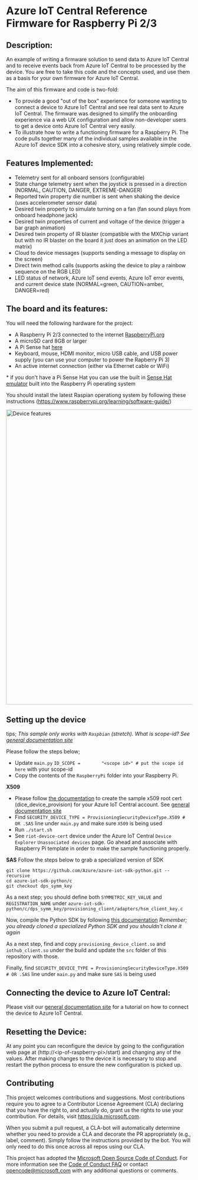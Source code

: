 # Azure IoT Central Reference Firmware for Raspberry Pi 2/3

## Description:

An example of writing a firmware solution to send data to Azure IoT Central and to receive events back from Azure IoT Central to be processed by the device.  You are free to take this code and the concepts used, and use them as a basis for your own firmware for Azure IoT Central.

The aim of this firmware and code is two-fold:

- To provide a good "out of the box" experience for someone wanting to connect a device to Azure IoT Central and see real data sent to Azure IoT Central.  The firmware was designed to simplify the onboarding experience via a web UX configuration and allow non-developer users to get a device onto Azure IoT Central very easily.
- To illustrate how to write a functioning firmware for a Raspberry Pi.  The code pulls together many of the individual samples available in the Azure IoT device SDK into a cohesive story, using relatively simple code.

## Features Implemented:

- Telemetry sent for all onboard sensors (configurable)
- State change telemetry sent when the joystick is pressed in a direction (NORMAL, CAUTION, DANGER, EXTREME-DANGER)
- Reported twin property die number is sent when shaking the device  (uses accelerometer sensor data)
- Desired twin property to simulate turning on a fan (fan sound plays from onboard headphone jack)
- Desired twin properties of current and voltage of the device (trigger a bar graph animation)
- Desired twin property of IR blaster (compatible with the MXChip variant but with no IR blaster on the board it just does an animation on the LED matrix)
- Cloud to device messages (supports sending a message to display on the screen)
- Direct twin method calls (supports asking the device to play a rainbow sequence on the RGB LED)
- LED status of network, Azure IoT send events, Azure IoT error events, and current device state (NORMAL=green, CAUTION=amber, DANGER=red)

## The board and its features:

You will need the following hardware for the project:

- A Raspberry Pi 2/3 connected to the internet [RaspberryPi.org](https://www.raspberrypi.org/learning/hardware-guide/)
- A microSD card 8GB or larger
- A Pi Sense hat [here](https://www.raspberrypi.org/products/sense-hat/)
- Keyboard, mouse, HDMI monitor, micro USB cable, and USB power supply (you can use your computer to power the Rapberry Pi 3)
- An active internet connection (either via Ethernet cable or WiFi)

*&nbsp;if you don't have a Pi Sense Hat you can use the built in [Sense Hat emulator](http://sense-emu.readthedocs.io/en/v1.0/) built into the Raspberry Pi operating system

You should install the latest Raspian operationg system by following these instructions (https://www.raspberrypi.org/learning/software-guide/)

<img src="images/device.jpg" alt="Device features" style="width: 800px;"/>

## Setting up the device

tips;
*This sample only works with `Raspbian` (stretch).*
*What is scope-id? See [general documentation site](https://aka.ms/iotcentral-doc-raspi)*

Please follow the steps below;

- Update `main.py` `ID_SCOPE =        "<scope id>" # put the scope id here` with your scope-id
- Copy the contents of the `RaspberryPi` folder into your Raspberry Pi.

**X509**
- Please follow [the documentation](https://github.com/Azure/azure-iot-sdk-c/blob/dps_symm_key/provisioning_client/devdoc/using_provisioning_client.md) to create the sample x509 root cert (dice_device_provision) for your Azure IoT Central account. See [general documentation site](https://aka.ms/iotcentral-doc-raspi)
- Find `SECURITY_DEVICE_TYPE = ProvisioningSecurityDeviceType.X509 # OR .SAS` line under `main.py` and make sure `X509` is being used
- Run `./start.sh`
- See `riot-device-cert` device under the Azure IoT Central `Device Explorer` `Unassociated devices` page.
Go ahead and associate with Raspberry Pi template in order to make the sample functioning properly.

**SAS**
Follow the steps below to grab a specialized version of SDK
```
git clone https://github.com/Azure/azure-iot-sdk-python.git --recursive
cd azure-iot-sdk-python/c
git checkout dps_symm_key
```

As a next step; you should define both `SYMMETRIC_KEY_VALUE` and `REGISTRATION_NAME` under
`azure-iot-sdk-python/c/dps_symm_key/provisioning_client/adapters/hsm_client_key.c`

Now, compile the Python SDK by following [this documentation](https://github.com/Azure/azure-iot-sdk-python/blob/master/doc/python-devbox-setup.md)
*Remember; you already cloned a specialized Python SDK and you shouldn't clone it again*

As a next step, find and copy `provisioning_device_client.so` and `iothub_client.so` under the build
and update the `src` folder of this repository with those.

Finally, find `SECURITY_DEVICE_TYPE = ProvisioningSecurityDeviceType.X509 # OR .SAS` line under `main.py` and make sure `SAS` is being used

## Connecting the device to Azure IoT Central:

Please visit our [general documentation site](https://aka.ms/iotcentral-doc-raspi) for a tutorial on how to connect the device to Azure IoT Central.

## Resetting the Device:

At any point you can reconfigure the device by going to the configuration web page at (http://&lt;ip-of-raspberry-pi&gt;/start) and changing any of the values.  After making changes to the device it is necessary to stop and restart the python process to ensure the new configuration is picked up.

## Contributing

This project welcomes contributions and suggestions.  Most contributions require you to agree to a
Contributor License Agreement (CLA) declaring that you have the right to, and actually do, grant us
the rights to use your contribution. For details, visit https://cla.microsoft.com.

When you submit a pull request, a CLA-bot will automatically determine whether you need to provide
a CLA and decorate the PR appropriately (e.g., label, comment). Simply follow the instructions
provided by the bot. You will only need to do this once across all repos using our CLA.

This project has adopted the [Microsoft Open Source Code of Conduct](https://opensource.microsoft.com/codeofconduct/).
For more information see the [Code of Conduct FAQ](https://opensource.microsoft.com/codeofconduct/faq/) or
contact [opencode@microsoft.com](mailto:opencode@microsoft.com) with any additional questions or comments.
